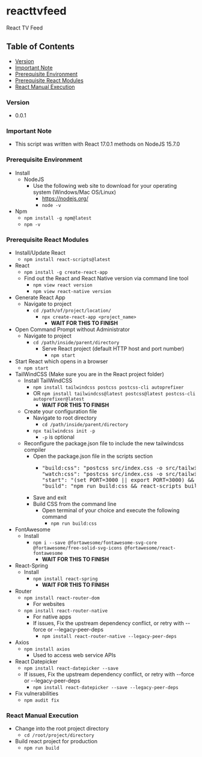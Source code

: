 # reacttvfeed
React TV Feed

## Table of Contents
* [Version](#version)
* [Important Note](#important-note)
* [Prerequisite Environment](#prerequisite-environment)
* [Prerequisite React Modules](#prerequisite-react-modules)
* [React Manual Execution](#react-manual-execution)

### Version
* 0.0.1

### **Important Note**
* This script was written with React 17.0.1 methods on NodeJS 15.7.0

### Prerequisite Environment
* Install
  * NodeJS
    * Use the following web site to download for your operating system (Windows/Mac OS/Linux)
      * https://nodejs.org/
      * `node -v`
* Npm
  * `npm install -g npm@latest`
  * `npm -v`

### Prerequisite React Modules
* Install/Update React
  * `npm install react-scripts@latest`
* React
  * `npm install -g create-react-app`
  * Find out the React and React Native version via command line tool
    * `npm view react version`
    * `npm view react-native version`
* Generate React App
  * Navigate to project
    * `cd /path/of/project/location/`
      * `npx create-react-app <project_name>`
        * **WAIT FOR THIS TO FINISH**
* Open Command Prompt without Administrator
  * Navigate to project
    * `cd /path/inside/parent/directory`
      * Serve React project (default HTTP host and port number)
        * `npm start`
* Start React which opens in a browser
  * `npm start`
* TailWindCSS (Make sure you are in the React project folder)
  * Install TailWindCSS
    * `npm install tailwindcss postcss postcss-cli autoprefixer`
    * OR `npm install tailwindcss@latest postcss@latest postcss-cli autoprefixer@latest`
      * **WAIT FOR THIS TO FINISH**
  * Create your configuration file
    * Navigate to root directory
      * `cd /path/inside/parent/directory`
    * `npx tailwindcss init -p`
      * `-p` is optional
  * Reconfigure the package.json file to include the new tailwindcss compiler
    * Open the package.json file in the scripts section
      * <pre>
        "build:css": "postcss src/index.css -o src/tailwind.css",
        "watch:css": "postcss src/index.css -o src/tailwind.css -w",
        "start": "(set PORT=3000 || export PORT=3000) && npm run build:css && react-scripts start",
        "build": "npm run build:css && react-scripts build",
        </pre>
    * Save and exit
    * Build CSS from the command line
      * Open terminal of your choice and execute the following command
        * `npm run build:css`
* FontAwesome
  * Install
    * `npm i --save @fortawesome/fontawesome-svg-core @fortawesome/free-solid-svg-icons @fortawesome/react-fontawesome`
      * **WAIT FOR THIS TO FINISH**
* React-Spring
  * Install
    * `npm install react-spring`
      * **WAIT FOR THIS TO FINISH**
* Router
  * `npm install react-router-dom`
    * For websites
  * `npm install react-router-native`
    * For native apps
    * If issues, Fix the upstream dependency conflict, or retry with --force or --legacy-peer-deps
      * `npm install react-router-native --legacy-peer-deps`
* Axios
  * `npm install axios`
    * Used to access web service APIs
* React Datepicker
  * `npm install react-datepicker --save`
  * If issues, Fix the upstream dependency conflict, or retry with --force or --legacy-peer-deps
    * `npm install react-datepicker --save --legacy-peer-deps`
* Fix vulnerabilities
  * `npm audit fix`

### React Manual Execution
* Change into the root project directory
  * `cd /root/project/directory`
* Build react project for production
  * `npm run build`
